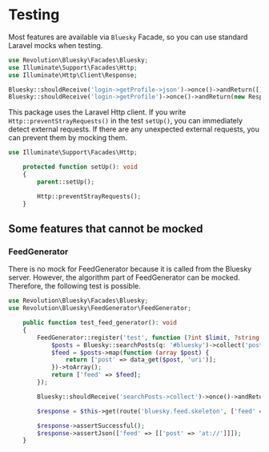 Testing
====

Most features are available via `Bluesky` Facade, so you can use standard Laravel mocks when testing.

```php
use Revolution\Bluesky\Facades\Bluesky;
use Illuminate\Support\Facades\Http;
use Illuminate\Http\Client\Response;

Bluesky::shouldReceive('login->getProfile->json')->once()->andReturn([]);
Bluesky::shouldReceive('login->getProfile')->once()->andReturn(new Response(Http::response([])->wait()));
```

This package uses the Laravel Http client. If you write `Http::preventStrayRequests()` in the test `setUp()`, you can immediately detect external requests. If there are any unexpected external requests, you can prevent them by mocking them.

```php
use Illuminate\Support\Facades\Http;

    protected function setUp(): void
    {
        parent::setUp();

        Http::preventStrayRequests();
    }
```

## Some features that cannot be mocked

### FeedGenerator

There is no mock for FeedGenerator because it is called from the Bluesky server. However, the algorithm part of FeedGenerator can be mocked. Therefore, the following test is possible.

```php
use Revolution\Bluesky\Facades\Bluesky;
use Revolution\Bluesky\FeedGenerator\FeedGenerator;

    public function test_feed_generator(): void
    {
        FeedGenerator::register('test', function (?int $limit, ?string $cursor) {
            $posts = Bluesky::searchPosts(q: '#bluesky')->collect('posts');
            $feed = $posts->map(function (array $post) {
                return ['post' => data_get($post, 'uri')];
            })->toArray();
            return ['feed' => $feed];
        });

        Bluesky::shouldReceive('searchPosts->collect')->once()->andReturn(collect([['uri' => 'at://']]));

        $response = $this->get(route('bluesky.feed.skeleton', ['feed' => 'at://did:/app.bsky.feed.generator/test']));

        $response->assertSuccessful();
        $response->assertJson(['feed' => [['post' => 'at://']]]);
    }
```
